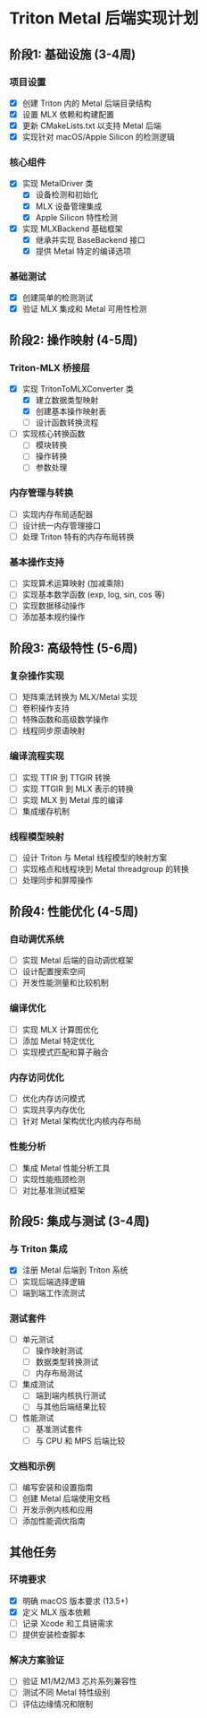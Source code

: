 # Triton Metal 后端实现计划

## 阶段1: 基础设施 (3-4周)

### 项目设置
- [x] 创建 Triton 内的 Metal 后端目录结构
- [x] 设置 MLX 依赖和构建配置
- [x] 更新 CMakeLists.txt 以支持 Metal 后端
- [x] 实现针对 macOS/Apple Silicon 的检测逻辑

### 核心组件
- [x] 实现 MetalDriver 类
  - [x] 设备检测和初始化
  - [x] MLX 设备管理集成
  - [x] Apple Silicon 特性检测
- [x] 实现 MLXBackend 基础框架
  - [x] 继承并实现 BaseBackend 接口
  - [x] 提供 Metal 特定的编译选项

### 基础测试
- [x] 创建简单的检测测试
- [x] 验证 MLX 集成和 Metal 可用性检测

## 阶段2: 操作映射 (4-5周)

### Triton-MLX 桥接层
- [x] 实现 TritonToMLXConverter 类
  - [x] 建立数据类型映射
  - [x] 创建基本操作映射表
  - [ ] 设计函数转换流程
- [ ] 实现核心转换函数
  - [ ] 模块转换
  - [ ] 操作转换
  - [ ] 参数处理

### 内存管理与转换
- [ ] 实现内存布局适配器
- [ ] 设计统一内存管理接口
- [ ] 处理 Triton 特有的内存布局转换

### 基本操作支持
- [ ] 实现算术运算映射 (加减乘除)
- [ ] 实现基本数学函数 (exp, log, sin, cos 等)
- [ ] 实现数据移动操作
- [ ] 添加基本规约操作

## 阶段3: 高级特性 (5-6周)

### 复杂操作实现
- [ ] 矩阵乘法转换为 MLX/Metal 实现
- [ ] 卷积操作支持
- [ ] 特殊函数和高级数学操作
- [ ] 线程同步原语映射

### 编译流程实现
- [ ] 实现 TTIR 到 TTGIR 转换
- [ ] 实现 TTGIR 到 MLX 表示的转换
- [ ] 实现 MLX 到 Metal 库的编译
- [ ] 集成缓存机制

### 线程模型映射
- [ ] 设计 Triton 与 Metal 线程模型的映射方案
- [ ] 实现格点和线程块到 Metal threadgroup 的转换
- [ ] 处理同步和屏障操作

## 阶段4: 性能优化 (4-5周)

### 自动调优系统
- [ ] 实现 Metal 后端的自动调优框架
- [ ] 设计配置搜索空间
- [ ] 开发性能测量和比较机制

### 编译优化
- [ ] 实现 MLX 计算图优化
- [ ] 添加 Metal 特定优化
- [ ] 实现模式匹配和算子融合

### 内存访问优化
- [ ] 优化内存访问模式
- [ ] 实现共享内存优化
- [ ] 针对 Metal 架构优化内核内存布局

### 性能分析
- [ ] 集成 Metal 性能分析工具
- [ ] 实现性能瓶颈检测
- [ ] 对比基准测试框架

## 阶段5: 集成与测试 (3-4周)

### 与 Triton 集成
- [x] 注册 Metal 后端到 Triton 系统
- [ ] 实现后端选择逻辑
- [ ] 端到端工作流测试

### 测试套件
- [ ] 单元测试
  - [ ] 操作映射测试
  - [ ] 数据类型转换测试
  - [ ] 内存布局测试
- [ ] 集成测试
  - [ ] 端到端内核执行测试
  - [ ] 与其他后端结果比较
- [ ] 性能测试
  - [ ] 基准测试套件
  - [ ] 与 CPU 和 MPS 后端比较

### 文档和示例
- [ ] 编写安装和设置指南
- [ ] 创建 Metal 后端使用文档
- [ ] 开发示例内核和应用
- [ ] 添加性能调优指南

## 其他任务

### 环境要求
- [x] 明确 macOS 版本要求 (13.5+)
- [x] 定义 MLX 版本依赖
- [ ] 记录 Xcode 和工具链需求
- [ ] 提供安装检查脚本

### 解决方案验证
- [ ] 验证 M1/M2/M3 芯片系列兼容性
- [ ] 测试不同 Metal 特性级别
- [ ] 评估边缘情况和限制
